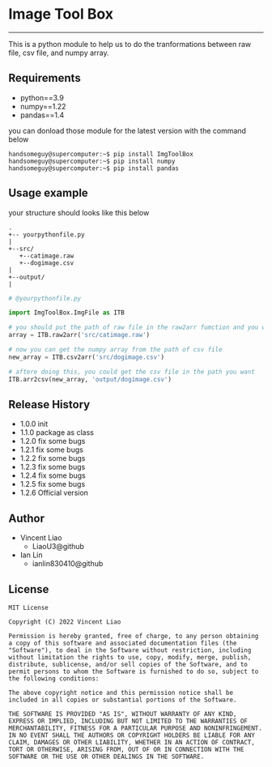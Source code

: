 # Image Tool Box
----
This is a python module to help us to do the tranformations between raw file, csv file, and numpy array.

## Requirements
* python==3.9
* numpy==1.22
* pandas==1.4

you can donload those module for the latest version with the command below

```shell
handsomeguy@supercomputer:~$ pip install ImgToolBox
handsomeguy@supercomputer:~$ pip install numpy
handsomeguy@supercomputer:~$ pip install pandas
```
## Usage example
your structure should looks like this below

```
.
+-- yourpythonfile.py
|
+--src/
   +--catimage.raw
   +--dogimage.csv
|
+--output/
|
```
```python
# @yourpythonfile.py

import ImgToolBox.ImgFile as ITB

# you should put the path of raw file in the raw2arr fumction and you will get the numpy array from raw file
array = ITB.raw2arr('src/catimage.raw')

# now you can get the numpy array from the path of csv file
new_array = ITB.csv2arr('src/dogimage.csv')

# aftere doing this, you could get the csv file in the path you want
ITB.arr2csv(new_array, 'output/dogimage.csv')

```

## Release History
* 1.0.0 init
* 1.1.0 package as class
* 1.2.0 fix some bugs
* 1.2.1 fix some bugs
* 1.2.2 fix some bugs
* 1.2.3 fix some bugs
* 1.2.4 fix some bugs
* 1.2.5 fix some bugs
* 1.2.6 Official version

## Author
* Vincent Liao
    * LiaoU3@github
* Ian Lin
    * ianlin830410@github

## License
```
MIT License

Copyright (C) 2022 Vincent Liao

Permission is hereby granted, free of charge, to any person obtaining a copy of this software and associated documentation files (the "Software"), to deal in the Software without restriction, including without limitation the rights to use, copy, modify, merge, publish, distribute, sublicense, and/or sell copies of the Software, and to permit persons to whom the Software is furnished to do so, subject to the following conditions:

The above copyright notice and this permission notice shall be included in all copies or substantial portions of the Software.

THE SOFTWARE IS PROVIDED "AS IS", WITHOUT WARRANTY OF ANY KIND, EXPRESS OR IMPLIED, INCLUDING BUT NOT LIMITED TO THE WARRANTIES OF MERCHANTABILITY, FITNESS FOR A PARTICULAR PURPOSE AND NONINFRINGEMENT. IN NO EVENT SHALL THE AUTHORS OR COPYRIGHT HOLDERS BE LIABLE FOR ANY CLAIM, DAMAGES OR OTHER LIABILITY, WHETHER IN AN ACTION OF CONTRACT, TORT OR OTHERWISE, ARISING FROM, OUT OF OR IN CONNECTION WITH THE SOFTWARE OR THE USE OR OTHER DEALINGS IN THE SOFTWARE.
```
